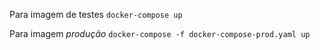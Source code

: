 Para imagem de testes
    `docker-compose up`

Para imagem _produção_
    `docker-compose -f docker-compose-prod.yaml up`
